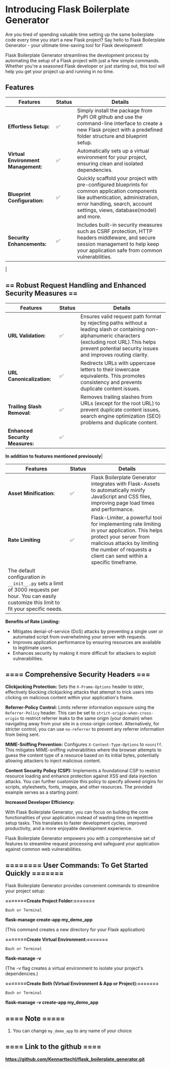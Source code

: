 # Introducing Flask Boilerplate Generator

Are you tired of spending valuable time setting up the same boilerplate code every time you start a new Flask project? Say hello to Flask Boilerplate Generator - your ultimate time-saving tool for Flask development!

Flask Boilerplate Generator streamlines the development process by automating the setup of a Flask project with just a few simple commands. Whether you're a seasoned Flask developer or just starting out, this tool will help you get your project up and running in no time.

## Features
| Features  |   Status | Details
| ------------- | ------------- | -------- |
|**Effortless Setup:** |✅          | Simply install the package from PyPI OR github and use the command-line interface to create a new Flask project with a predefined folder structure and blueprint setup.
|**Virtual Environment Management:**|✅         | Automatically sets up a virtual environment for your project, ensuring clean and isolated dependencies.
|**Blueprint Configuration:**|✅            | Quickly scaffold your project with pre-configured blueprints for common application components like authentication, administration, error handling, search, account settings, views, database(model) and more.
|**Security Enhancements:**|✅          | Includes built-in security measures such as CSRF protection, HTTP headers middleware, and secure session management to help keep your application safe from common vulnerabilities.
|


## == Robust Request Handling and Enhanced Security Measures ==
| Features  |   Status | Details
| ------------- | ------------- | -------- |
|**URL Validation:**|✅         | Ensures valid request path format by rejecting paths without a leading slash or containing non-alphanumeric characters (excluding root URL).This helps prevent potential security issues and improves routing clarity.
|**URL Canonicalization:**|✅           | Redirects URLs with uppercase letters to their lowercase equivalents. This promotes consistency and prevents duplicate content issues.         
|**Trailing Slash Removal:**|✅         | Removes trailing slashes from URLs (except for the root URL) to prevent duplicate content issues, search engine optimization (SEO) problems and duplicate content.
|**Enhanced Security Measures:**|✅         

**In addition to features mentioned previously**|

| Features  |   Status | Details
| ------------- | ------------- | -------- |
|**Asset Minification:**|✅         | Flask Boilerplate Generator integrates with Flask-Assets to automatically minify JavaScript and CSS files, improving page load times and performance.
|**Rate Limiting**|✅           |Flask-Limiter, a powerful tool for implementing rate limiting in your application. This helps protect your server from malicious attacks by limiting the number of requests a client can send within a specific timeframe.
|The default configuration in `__init__.py` sets a limit of 3000 requests per hour. You can easily customize this limit to fit your specific needs.


**Benefits of Rate Limiting:**

* Mitigates denial-of-service (DoS) attacks by preventing a single user or automated script from overwhelming your server with requests.
* Improves application performance by ensuring resources are available to legitimate users.
* Enhances security by making it more difficult for attackers to exploit vulnerabilities.


## ==== Comprehensive Security Headers === 

**Clickjacking Protection:** Sets the `X-Frame-Options` header to `DENY`, effectively blocking clickjacking attacks that attempt to trick users into clicking on malicious content within your application's frame.
  
**Referrer-Policy Control:** Limits referrer information exposure using the `Referrer-Policy` header. This can be set to `strict-origin-when-cross-origin` to restrict referrer leaks to the same origin (your domain) when navigating away from your site in a cross-origin context. Alternatively, for stricter control, you can use `no-referrer` to prevent any referrer information from being sent.
  
**MIME-Sniffing Prevention:** Configures `X-Content-Type-Options` to `nosniff`. This mitigates MIME-sniffing vulnerabilities where the browser attempts to guess the content type of a resource based on its initial bytes, potentially allowing attackers to inject malicious content.

**Content Security Policy (CSP):** Implements a foundational CSP to restrict resource loading and enhance protection against XSS and data injection attacks. You can further customize this policy to specify allowed origins for scripts, stylesheets, fonts, images, and other resources. The provided example serves as a starting point:


**Increased Developer Efficiency:**

With Flask Boilerplate Generator, you can focus on building the core functionalities of your application instead of wasting time on repetitive setup tasks. This translates to faster development cycles, improved productivity, and a more enjoyable development experience.

Flask Boilerplate Generator empowers you with a comprehensive set of features to streamline request processing and safeguard your application against common web vulnerabilities.


## ======== User Commands: To Get Started Quickly =======

Flask Boilerplate Generator provides convenient commands to streamline your project setup:

**=======Create Project Folder:=======**

`Bash or Terminal`

**flask-manage create-app my_demo_app** 

(This command creates a new directory for your Flask application)

**=======Create Virtual Environment:=======**

`Bash or Terminal`

**flask-manage -v**

(The -v flag creates a virtual environment to isolate your project's dependencies.)

**=======Create Both (Virtual Environment & App or Project):=======**

`Bash or Terminal`

**flask-manage -v create-app my_demo_app**

## ==== Note =====
1. You can change `my_demo_app` to any name of your choice


## ==== Link to the github ====

**https://github.com/Kennarttechl/flask_boilerplate_generator.git**